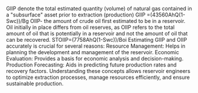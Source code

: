 GIIP denote the total estimated quantity (volume) of natural gas contained in a "subsurface" asset prior to extraction (production)
GIIP =(43560AhQ(1-Swc))/Bg
OIIP- the amount of crude oil first estimated to be in a reservoir. Oil initially in place differs from oil reserves, as OIIP refers to the total amount of oil that is potentially in a reservoir and not the amount of oil that can be recovered.
STOIIP=(7758AhQ(1-Swc))/Boi
Estimating GIIP and OIIP accurately is crucial for several reasons:
Resource Management: Helps in planning the development and management of the reservoir.
Economic Evaluation: Provides a basis for economic analysis and decision-making.
Production Forecasting: Aids in predicting future production rates and recovery factors.
Understanding these concepts allows reservoir engineers to optimize extraction processes, manage resources efficiently, and ensure sustainable production.
